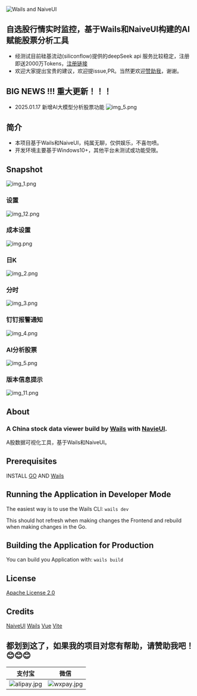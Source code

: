 ![Wails and NaiveUI](./build/appicon.png)
## 自选股行情实时监控，基于Wails和NaiveUI构建的AI赋能股票分析工具
- 经测试目前硅基流动(siliconflow)提供的deepSeek api 服务比较稳定，注册即送2000万Tokens，[注册链接](https://cloud.siliconflow.cn/i/foufCerk)
- 欢迎大家提出宝贵的建议，欢迎提issue,PR。当然更欢迎[赞助我](#都划到这了如果我的项目对您有帮助请赞助我吧)，谢谢。
## BIG NEWS !!! 重大更新！！！
- 2025.01.17 新增AI大模型分析股票功能
  ![img_5.png](build/screenshot/img.png)

## 简介
- 本项目基于Wails和NaiveUI，纯属无聊，仅供娱乐，不喜勿喷。
- 开发环境主要基于Windows10+，其他平台未测试或功能受限。


## Snapshot
![img_1.png](build/screenshot/img_6.png)
### 设置
![img_12.png](build/screenshot/img_12.png)
### 成本设置
![img.png](build/screenshot/img_7.png)
### 日K
![img_2.png](build/screenshot/img_8.png)
### 分时
![img_3.png](build/screenshot/img_9.png)
### 钉钉报警通知
![img_4.png](build/screenshot/img_5.png)
### AI分析股票
![img_5.png](build/screenshot/img.png)
### 版本信息提示
![img_11.png](build/screenshot/img_11.png)
## About

### A China stock data viewer build by  [Wails](https://wails.io/) with [NavieUI](https://www.naiveui.com/).
A股数据可视化工具，基于Wails和NaiveUI。

## Prerequisites
INSTALL [GO](https://golang.org) AND [Wails](https://wails.io/)

## Running the Application in Developer Mode
The easiest way is to use the Wails CLI: `wails dev`

This should hot refresh when making changes the Frontend and rebuild when making changes in the Go.

## Building the Application for Production
 
You can build you Application with: `wails build`


## License
[Apache License 2.0](LICENSE)

## Credits
[NaiveUI](https://www.naiveui.com/)
[Wails](https://wails.io/)
[Vue](https://vuejs.org/)
[Vite](https://vitejs.dev/)

## 都划到这了，如果我的项目对您有帮助，请赞助我吧！😊😊😊
| 支付宝 | 微信  |
|-----|-----| 
| ![alipay.jpg](build/screenshot/alipay.jpg)  | ![wxpay.jpg](build/screenshot/wxpay.jpg) |